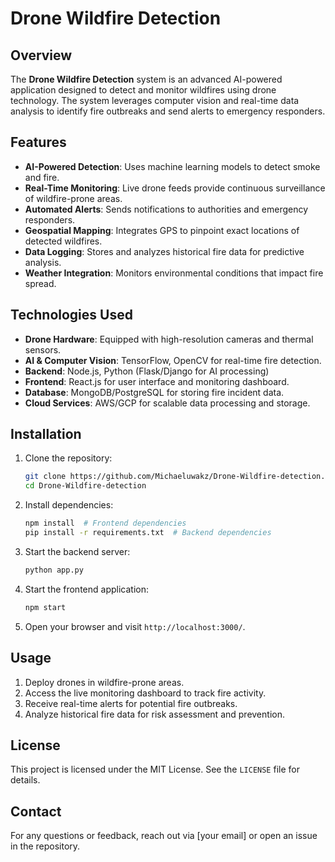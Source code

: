 # Drone Wildfire Detection

## Overview
The **Drone Wildfire Detection** system is an advanced AI-powered application designed to detect and monitor wildfires using drone technology. The system leverages computer vision and real-time data analysis to identify fire outbreaks and send alerts to emergency responders.

## Features
- **AI-Powered Detection**: Uses machine learning models to detect smoke and fire.
- **Real-Time Monitoring**: Live drone feeds provide continuous surveillance of wildfire-prone areas.
- **Automated Alerts**: Sends notifications to authorities and emergency responders.
- **Geospatial Mapping**: Integrates GPS to pinpoint exact locations of detected wildfires.
- **Data Logging**: Stores and analyzes historical fire data for predictive analysis.
- **Weather Integration**: Monitors environmental conditions that impact fire spread.

## Technologies Used
- **Drone Hardware**: Equipped with high-resolution cameras and thermal sensors.
- **AI & Computer Vision**: TensorFlow, OpenCV for real-time fire detection.
- **Backend**: Node.js, Python (Flask/Django for AI processing)
- **Frontend**: React.js for user interface and monitoring dashboard.
- **Database**: MongoDB/PostgreSQL for storing fire incident data.
- **Cloud Services**: AWS/GCP for scalable data processing and storage.

## Installation
1. Clone the repository:
   ```sh
   git clone https://github.com/Michaeluwakz/Drone-Wildfire-detection.git
   cd Drone-Wildfire-detection
   ```
2. Install dependencies:
   ```sh
   npm install  # Frontend dependencies
   pip install -r requirements.txt  # Backend dependencies
   ```
3. Start the backend server:
   ```sh
   python app.py
   ```
4. Start the frontend application:
   ```sh
   npm start
   ```
5. Open your browser and visit `http://localhost:3000/`.

## Usage
1. Deploy drones in wildfire-prone areas.
2. Access the live monitoring dashboard to track fire activity.
3. Receive real-time alerts for potential fire outbreaks.
4. Analyze historical fire data for risk assessment and prevention.


## License
This project is licensed under the MIT License. See the `LICENSE` file for details.

## Contact
For any questions or feedback, reach out via [your email] or open an issue in the repository.

